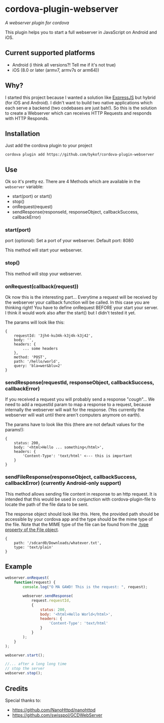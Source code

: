 # cordova-plugin-webserver
*A webserver plugin for cordova*

This plugin helps you to start a full webserver in JavaScript on Android and iOS.

## Current supported platforms

- Android (i think all versions?! Tell me if it's not true)
- iOS (8.0 or later (armv7, armv7s or arm64))

## Why?

I started this project because I wanted a solution like [ExpressJS](http://expressjs.com/de/) but hybrid (for iOS and Android). I didn't want to build two native applications which each serve a backend (two codebases are just bah!). So this is the solution to create a Webserver which can receives HTTP Requests and responds with HTTP Responds.

## Installation

Just add the cordova plugin to your project

`cordova plugin add https://github.com/bykof/cordova-plugin-webserver`

## Use

Ok so it's pretty ez. There are 4 Methods which are available in the `webserver` variable:

- start(port) or start()
- stop()
- onRequest(request)
- sendResponse(responseId, responseObject, callbackSuccess, callbackError)

### start(port)

port (optional): Set a port of your webserver.
Default port: 8080

This method will start your webserver.

### stop()

This method will stop your webserver.

### onRequest(callback(request))

Ok now this is the interesting part...
Everytime a request will be received by the webserver your callback function will be called. In this case you are thinking right! You have to define onRequest BEFORE your start your server. I think it would work also after the start() but I didn't tested it yet.

The params will look like this:
```
{
	requestId: '3jh4-ku34k-k3j4k-k3j42',
	body: '',
	headers: {
		... some headers
	},
	method: 'POST',
	path: '/hello/world',
	query: 'bla=wer&blu=2'
}
```

### sendResponse(requestId, responseObject,  callbackSuccess, callbackError)

If you received a request you will probably send a response "*cough*"...
We need to add a requestId param to map a response to a request, because internally the webserver will wait for the response. (Yes currently the webserver will wait until there aren't computers anymore on earth).

The params have to look like this (there are not default values for the params!):
```
{
	status: 200,
	body: '<html>Hello ... something</html>',
	headers: {
		'Content-Type': 'text/html' <--- this is important
	}
}
```

### sendFileResponse(responseObject, callbackSuccess, callbackError) (currently Android-only support)

This method allows sending file content in response to an http request.  It is intended that this would be used in conjunction with cordova-plugin-file to locate the path of the file data to be sent.

The response object should look like this.  Here, the provided path should be accessible by your cordova app and the type should be the mime type of the file.  Note that the MIME type of the file can be found from the [.type property of the File object](https://developer.mozilla.org/en-US/docs/Web/API/File).
```
{
	path: '/sdcard0/Downloads/whatever.txt',
	type: 'text/plain'
}
```

## Example

```javascript
webserver.onRequest(
	function(request) {
		console.log("O MA GAWD! This is the request: ", request);

		webserver.sendResponse(
			request.requestId,
			{
				status: 200,
				body: '<html>Hello World</html>',
				headers: {
					'Content-Type': 'text/html'
				}
			}
		);
	}
);

webserver.start();

//... after a long long time
// stop the server
webserver.stop();
```

## Credits

Special thanks to:

- https://github.com/NanoHttpd/nanohttpd
- https://github.com/swisspol/GCDWebServer
